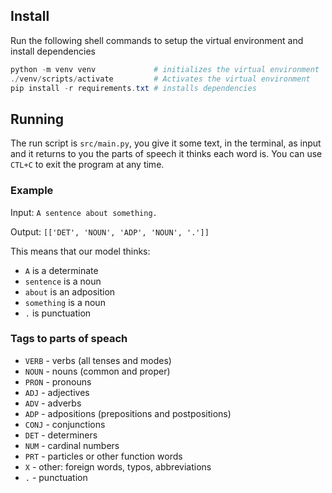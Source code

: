 ## Install

Run the following shell commands to setup the virtual environment and install dependencies

```powershell
python -m venv venv             # initializes the virtual environment
./venv/scripts/activate         # Activates the virtual environment
pip install -r requirements.txt # installs dependencies
```

## Running

The run script is `src/main.py`, you give it some text, in the terminal, as input and it
returns to you the parts of speech it thinks each word is. You can use `CTL+C` to exit the
program at any time.

### Example
Input: `A sentence about something.`

Output: `[['DET', 'NOUN', 'ADP', 'NOUN', '.']]`

This means that our model thinks:
- `A` is a determinate
- `sentence` is a noun
- `about` is an adposition
- `something` is a noun
- `.` is punctuation

### Tags to parts of speach
 - `VERB` - verbs (all tenses and modes)
 - `NOUN` - nouns (common and proper)
 - `PRON` - pronouns
 - `ADJ` - adjectives
 - `ADV` - adverbs
 - `ADP` - adpositions (prepositions and postpositions)
 - `CONJ` - conjunctions
 - `DET` - determiners
 - `NUM` - cardinal numbers
 - `PRT` - particles or other function words
 - `X` - other: foreign words, typos, abbreviations
 - `.` - punctuation

